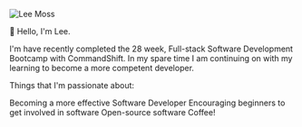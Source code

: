 ![Lee Moss](https://github.com/Lee-Moss/Lee-Moss/assets/109576407/c2b9d147-9ccf-4ad4-882f-917c10879bfd)

👋 Hello, I'm Lee.

I'm have recently completed the 28 week, Full-stack Software Development Bootcamp with CommandShift. In my spare time I am continuing on with my learning to become a more competent developer.


Things that I'm passionate about:

Becoming a more effective Software Developer
Encouraging beginners to get involved in software
Open-source software
Coffee!
